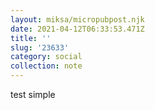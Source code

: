 ```yaml
---
layout: miksa/micropubpost.njk
date: 2021-04-12T06:33:53.471Z
title: ''
slug: '23633'
category: social
collection: note
---
```

test simple
